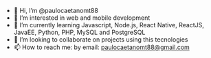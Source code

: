 - 👋 Hi, I’m @paulocaetanomt88
- 👀 I’m interested in web and mobile development
- 🌱 I’m currently learning Javascript, Node.js, React Native, ReactJS, JavaEE, Python, PHP, MySQL and PostgreSQL 
- 💞️ I’m looking to collaborate on projects using this tecnologies
- 📫 How to reach me: by email: paulocaetanomt88@gmail.com
